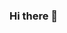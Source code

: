 ### Hi there 👋

<!--
**iLeledev/iLeledev** is a ✨ _special_ ✨ repository because its `README.md` (this file) appears on your GitHub profile.

<div class="badge-base LI-profile-badge" data-locale="pt_BR" data-size="medium" data-theme="dark" data-type="VERTICAL" data-vanity="leandro-espindola-rodrigues-0925b824a" data-version="v1"><a class="badge-base__link LI-simple-link" href="https://br.linkedin.com/in/leandro-espindola-rodrigues-0925b824a?trk=profile-badge">Leandro Espindola Rodrigues</a></div>
              

Here are some ideas to get you started:

- 🔭 I’m currently working on ...
- 🌱 I’m currently learning ...
- 👯 I’m looking to collaborate on ...
- 🤔 I’m looking for help with ...
- 💬 Ask me about ...
- 📫 How to reach me: ...
- 😄 Pronouns: ...
- ⚡ Fun fact: ...
-->
